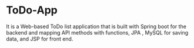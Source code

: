 # ToDo-App
It is a Web-based ToDo list application that is built with Spring boot for the backend and mapping API methods with functions, JPA , MySQL for saving data, and JSP for front end.
